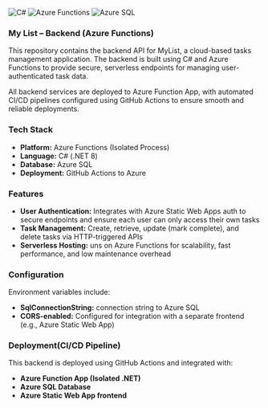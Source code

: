 ![C#](https://img.shields.io/badge/Language-C%23-239120?logo=c-sharp&logoColor=white&style=flat)
![Azure Functions](https://img.shields.io/badge/Backend-Azure_Functions-brightgreen)
![Azure SQL](https://img.shields.io/badge/Database-Azure_SQL-blue)

### My List – Backend (Azure Functions)

This repository contains the backend API for MyList, a cloud-based tasks management application. The backend is built using C# and Azure Functions to provide secure, serverless endpoints for managing user-authenticated task data.

All backend services are deployed to Azure Function App, with automated CI/CD pipelines configured using GitHub Actions to ensure smooth and reliable deployments.

### Tech Stack

- **Platform:** Azure Functions (Isolated Process)  
- **Language:** C# (.NET 8)  
- **Database:** Azure SQL  
- **Deployment:** GitHub Actions to Azure  

### Features
- **User Authentication:** Integrates with Azure Static Web Apps auth to secure endpoints and ensure each user can only access their own tasks  
- **Task Management:** Create, retrieve, update (mark complete), and delete tasks via HTTP-triggered APIs 
- **Serverless Hosting:** uns on Azure Functions for scalability, fast performance, and low maintenance overhead  

### Configuration
Environment variables include:
- **SqlConnectionString:** connection string to Azure SQL   
- **CORS-enabled:** Configured for integration with a separate frontend (e.g., Azure Static Web App)
  
### Deployment(CI/CD Pipeline)
This backend is deployed using GitHub Actions and integrated with:
- **Azure Function App (Isolated .NET)**  
- **Azure SQL Database**  
- **Azure Static Web App frontend**  

